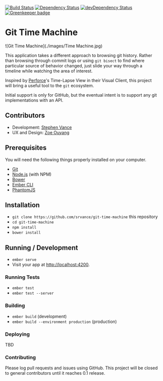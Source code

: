 [![Build Status](https://travis-ci.org/srvance/git-time-machine.svg?branch=master)](https://travis-ci.org/srvance/git-time-machine)
[![Dependency Status](https://david-dm.org/srvance/git-time-machine/status.svg)](https://david-dm.org/srvance/git-time-machine) 
[![devDependency Status](https://david-dm.org/srvance/git-time-machine/dev-status.svg)](https://david-dm.org/srvance/git-time-machine?type=dev)
[![Greenkeeper badge](https://badges.greenkeeper.io/srvance/git-time-machine.svg)](https://greenkeeper.io/)

# Git Time Machine

![Git Time Machine](./images/Time Machine.jpg)

This application takes a different approach to browsing git history. Rather than
browsing through commit logs or using `git bisect` to find where particular
source of behavior changed, just slide your way through a timeline while
watching the area of interest.

Inspired by [Perforce](https://www.perforce.com/)'s Time-Lapse View in their
Visual Client, this project will bring a useful tool to the `git` ecosystem.

Initial support is only for GitHub, but the eventual intent is to support
any git implementations with an API.

## Contributors

* Development: [Stephen Vance](https://github.com/srvance)
* UX and Design: [Zoe Ouyang](https://github.com/orzoe)

## Prerequisites

You will need the following things properly installed on your computer.

* [Git](http://git-scm.com/)
* [Node.js](http://nodejs.org/) (with NPM)
* [Bower](http://bower.io/)
* [Ember CLI](http://ember-cli.com/)
* [PhantomJS](http://phantomjs.org/)

## Installation

* `git clone https://github.com/srvance/git-time-machine` this repository
* `cd git-time-machine`
* `npm install`
* `bower install`

## Running / Development

* `ember serve`
* Visit your app at [http://localhost:4200](http://localhost:4200).

### Running Tests

* `ember test`
* `ember test --server`

### Building

* `ember build` (development)
* `ember build --environment production` (production)

### Deploying

TBD

### Contributing

Please log pull requests and issues using GitHub. This project will be closed to
general contributors until it reaches 0.1 release.
